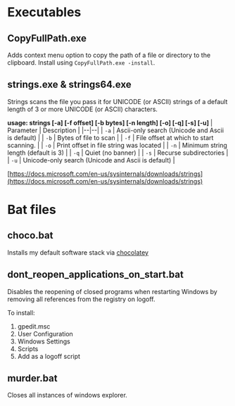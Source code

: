 
# Executables

## CopyFullPath.exe

Adds context menu option to copy the path of a file or directory to the clipboard.
Install using `CopyFullPath.exe -install`.

## strings.exe & strings64.exe
Strings scans the file you pass it for UNICODE (or ASCII) strings of a default length of 3 or more UNICODE (or ASCII) characters.

**usage: strings [-a] [-f offset] [-b bytes] [-n length] [-o] [-q] [-s] [-u] <file or directory>**
| Parameter | Description |
|--|--|
| `-a` | Ascii-only search (Unicode and Ascii is default) |
| `-b` | Bytes of file to scan |
| `-f` | File offset at which to start scanning. |
| `-o` | Print offset in file string was located |
| `-n` | Minimum string length (default is 3) |
| `-q` | Quiet (no banner) |
| `-s` | Recurse subdirectories |
| `-u` | Unicode-only search (Unicode and Ascii is default) |

[https://docs.microsoft.com/en-us/sysinternals/downloads/strings](https://docs.microsoft.com/en-us/sysinternals/downloads/strings)

# Bat files

## choco.bat

Installs my default software stack via [chocolatey](https://chocolatey.org/)

## dont_reopen_applications_on_start.bat
Disables the reopening of closed programs when restarting Windows by removing all references from the registry on logoff.

To install:
1. gpedit.msc
2. User Configuration
3. Windows Settings
4. Scripts
5. Add as a logoff script

## murder.bat
Closes all instances of windows explorer.
